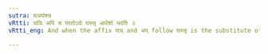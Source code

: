 ```yaml
---
sutra: घञपोश्च
vRtti: घञि अपि च परतोऽदो घस्लृ आदेशो भवति ॥
vRtti_eng: And when the affix घञ् and अप् follow घस्लृ is the substitute of अद्.

---
```

